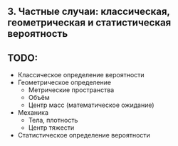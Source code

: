 ## 3. Частные случаи: классическая, геометрическая и статистическая вероятность ##


TODO: 
----
* Классическое определение вероятности
* Геометрическое определение
    * Метрические пространства
    * Объём
    * Центр масс (математическое ожидание)
* Механика
    * Тела, плотность
    * Центр тяжести
* Статистическое определение вероятности
